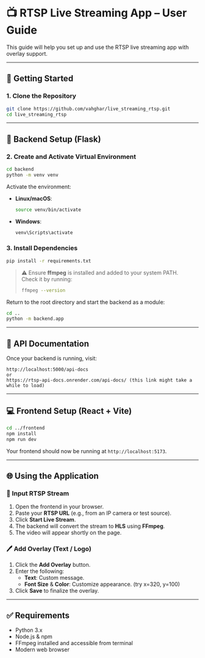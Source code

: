 # 📺 RTSP Live Streaming App – User Guide

This guide will help you set up and use the RTSP live streaming app with overlay support.

---

## 🚀 Getting Started

### 1. Clone the Repository

```bash
git clone https://github.com/vahghar/live_streaming_rtsp.git
cd live_streaming_rtsp
```

---

## 🔧 Backend Setup (Flask)

### 2. Create and Activate Virtual Environment

```bash
cd backend
python -m venv venv
```

Activate the environment:

- **Linux/macOS**:
  ```bash
  source venv/bin/activate
  ```

- **Windows**:
  ```bash
  venv\Scripts\activate
  ```

### 3. Install Dependencies

```bash
pip install -r requirements.txt
```

> ⚠️ Ensure **ffmpeg** is installed and added to your system PATH.  
> Check it by running:
> ```bash
> ffmpeg --version
> ```

Return to the root directory and start the backend as a module:

```bash
cd ..
python -m backend.app
```

---

## 📘 API Documentation

Once your backend is running, visit:
```
http://localhost:5000/api-docs
or 
https://rtsp-api-docs.onrender.com/api-docs/ (this link might take a while to load)
```

---

## 💻 Frontend Setup (React + Vite)

```bash
cd ../frontend
npm install
npm run dev
```

Your frontend should now be running at `http://localhost:5173`.

---

## 🌐 Using the Application

### 🔗 Input RTSP Stream

1. Open the frontend in your browser.
2. Paste your **RTSP URL** (e.g., from an IP camera or test source).
3. Click **Start Live Stream**.
4. The backend will convert the stream to **HLS** using **FFmpeg**.
5. The video will appear shortly on the page.

### 🖊️ Add Overlay (Text / Logo)

1. Click the **Add Overlay** button.
2. Enter the following:
   - **Text**: Custom message.
   - **Font Size** & **Color**: Customize appearance. (try x=320, y=100)
3. Click **Save** to finalize the overlay.

---

## ✅ Requirements

- Python 3.x
- Node.js & npm
- FFmpeg installed and accessible from terminal
- Modern web browser